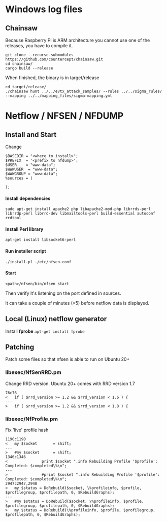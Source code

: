 # Windows log files

## Chainsaw

Because Raspberry Pi is ARM architecture you cannot use one of the releases, you have to compile it.

```
git clone --recurse-submodules https://github.com/countercept/chainsaw.git
cd chainsaw/
cargo build --release
```

When finished, the binary is in target/release

```
cd target/release/
./chainsaw hunt ../../evtx_attack_samples/ --rules ../../sigma_rules/ --mapping ../../mapping_files/sigma-mapping.yml
```

# Netflow / NFSEN / NFDUMP

## Install and Start

Change 

```
$BASEDIR = "<where to install>";
$PREFIX  = '<prefix to nfdump>';
$USER    = "www-data";
$WWWUSER  = "www-data";
$WWWGROUP = "www-data";
%sources = (

);
```

#### Install dependencies

`sudo apt-get install apache2 php libapache2-mod-php librrds-perl librrdp-perl librrd-dev libmailtools-perl build-essential autoconf rrdtool`

#### Install Perl library
`apt-get install libsocket6-perl`

#### Run installer script
`./install.pl ./etc/nfsen.conf`

#### Start
`<path>/nfsen/bin/nfsen start`

Then verify it's listening on the port defined in sources.

It can take a couple of minutes (>5) before netflow data is displayed.

## Local (Linux) netflow generator

Install **fprobe**
`apt-get install fprobe`


## Patching

Patch some files so that nfsen is able to run on Ubuntu 20+

### libexec/NfSenRRD.pm

Change RRD version. Ubuntu 20+ comes with RRD version 1.7

```
76c76
< 	if ( $rrd_version >= 1.2 && $rrd_version < 1.6 ) {
---
> 	if ( $rrd_version >= 1.2 && $rrd_version < 1.8 ) {
```

### libexec/NfProfile.pm

Fix 'live' profile hash

```
1190c1190
< 	my $socket		 = shift;
---
> 	#my $socket		 = shift;
1346c1346
< 				print $socket ".info Rebuilding Profile '$profile': Completed: $completed\%\n";
---
> 				#print $socket ".info Rebuilding Profile '$profile': Completed: $completed\%\n";
2947c2947,2948
< 	my $status = DoRebuild($socket, \%profileinfo, $profile, $profilegroup, $profilepath, 0, $RebuildGraphs);
---
> 	#my $status = DoRebuild($socket, \%profileinfo, $profile, $profilegroup, $profilepath, 0, $RebuildGraphs);
> 	my $status = DoRebuild(\%profileinfo, $profile, $profilegroup, $profilepath, 0, $RebuildGraphs);
```
